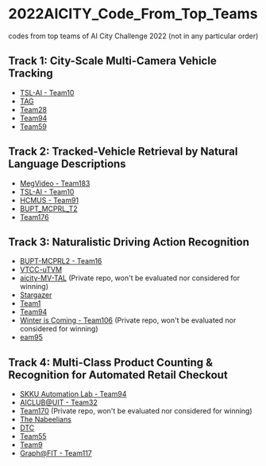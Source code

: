# 2022AICITY_Code_From_Top_Teams
codes from top teams of AI City Challenge 2022 (not in any particular order)

## Track 1: City-Scale Multi-Camera Vehicle Tracking
* [TSL-AI - Team10](https://github.com/royukira/AIC22_Track1_MTMC_ID10)
* [TAG](https://github.com/backkon/AICITY2022_Track1_TAG)
* [Team28](https://github.com/Yejin0111/AICITY2022-Track1-MTMC)
* [Team94](https://github.com/DuongTran1708/AIC22_Track_1_MTMC)
* [Team59](https://github.com/coder-wangzhen/AIC22-MCVT)


## Track 2: Tracked-Vehicle Retrieval by Natural Language Descriptions
* [MegVideo - Team183](https://github.com/hbchen121/AICITY2022_Track2_SSM)
* [TSL-AI - Team10](https://github.com/Katherinaxxx/2022AICITY_T2)
* [HCMUS - Team91](https://github.com/nhtlongcs/AIC2022-VER)
* [BUPT_MCPRL_T2](https://github.com/dyhBUPT/OMG) 
* [Team176](https://github.com/Zhangjiacheng144/MGRS)


## Track 3: Naturalistic Driving Action Recognition
* [BUPT-MCPRL2 - Team16](https://github.com/1585231086/PAND-Precise-Action-Recognition-on-Naturalistic-Driving)
* [VTCC-uTVM](https://github.com/VTCC-uTVM/2022AICityChallenge-Track3)
* [aicity-MV-TAL](https://github.com/oppoVisualAnalysisOfHumans/aicity-MV-TAL/tree/main) (Private repo, won't be evaluated nor considered for winning)
* [Stargazer](https://github.com/JunweiLiang/aicity_action)
* [Team1](https://github.com/davidanastasiu/kndar)
* [Team94](https://github.com/cybercore-co-ltd/AICity2022-Track3)
* [Winter is Coming - Team106](https://github.com/gcding/AICity-2022-Track3) (Private repo, won't be evaluated nor considered for winning)
* [eam95](https://github.com/Shahad24/AICITY2022_Track3_Team95)


## Track 4: Multi-Class Product Counting & Recognition for Automated Retail Checkout
* [SKKU Automation Lab - Team94](https://github.com/phlong3105/aic22_track4 )
* [AICLUB@UIT - Team32](https://github.com/hungnt14/aicity2022)
* [Team170](https://github.com/bomerzz/PanXUofg_AI_City) (Private repo, won't be evaluated nor considered for winning)
* [The Nabeelians](https://github.com/istiakshihab/automated-retail-checkout-aicity22)
* [DTC](https://github.com/w-sugar/DTC_AICITY2022)
* [Team55](https://github.com/FireCuda/AIC22-TEAM55-TRACK4)
* [Team9](https://github.com/cybercore-co-ltd/aicity22-track4)
* [Graph@FIT - Team117](https://github.com/BUT-GRAPH-at-FIT/PersonGONE)
